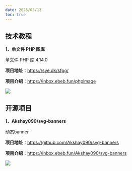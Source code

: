 ```yaml
---
date: 2025/05/13
toc: true
---
```


## 技术教程
**1、单文件 PHP 图库**

单文件 PHP 库 4.14.0

**项目地址**：https://sye.dk/sfpg/

**项目介绍**：https://inbox.ebeb.fun/phpimage

![](https://prod-files-secure.s3.us-west-2.amazonaws.com/39000ca1-a432-456d-af27-5f2a1daa3015/5905b815-a495-4218-9126-4600548f0322/stn-QQia63nRmcpOSs13au0tN4utwQa0a5gciKQAW91P.jpeg?X-Amz-Algorithm=AWS4-HMAC-SHA256&X-Amz-Content-Sha256=UNSIGNED-PAYLOAD&X-Amz-Credential=ASIAZI2LB466UU653WHF%2F20250513%2Fus-west-2%2Fs3%2Faws4_request&X-Amz-Date=20250513T010537Z&X-Amz-Expires=3600&X-Amz-Security-Token=IQoJb3JpZ2luX2VjEDkaCXVzLXdlc3QtMiJIMEYCIQC33tSLf8H6hhfOkelfxXbbarULwTpIdRK%2Fcv%2F7qiVgvgIhAP06bcM9t07w98HtVu06CqM63wJwa0wF9OVGUmdyNPZQKogECOL%2F%2F%2F%2F%2F%2F%2F%2F%2F%2FwEQABoMNjM3NDIzMTgzODA1IgzfanwJ3CkunYlsTacq3APZzhVKg4zxk5hllaWE8Kk4IfJG%2Bw%2FoX8BPgHYVyQ2x5w8IaH6uZr5Z2i1OcVt4zjYAXJAXEu4TnB2l9yU0Iz%2BPsrluret1UPGIQMTk4rSUjROpxOXl3xkFWr5wAIvjEgW4HUs7TP1HsLRDPWlqaQ7oW3dKimExth2pq2NYv7zBCxTIgbLgVXc%2FW2%2BGYFwtH944J6yrmciLTNXC1YPkVgb9HVLK81ydrOMPbFE2UPoo6l7cxFQjNe7tLbqLuxxLsK%2Fu8rX5Dj7KjqBe3e%2B0raLcKCHrXs3bGAQmNHgxv4cEVOP%2BMIGkW3kWF%2FiTNkoGL9S0pfIMd3SYdo00XC5zc%2B5qBTnPEBhumfKyzA1oQU5n0%2FkimydDIUR0%2BG%2FA59obYW6ORAUVGUrNJm1wEZXSOjntgKrVcnixVHL17fb5W47mSGcez40uW6%2Fby%2BZzgWxsSSw9%2FNXJvEkX1lTg5QQg4lu1fweIKCAddm3IWlmbLwWxbvYLcX0adcoso5lzpIv8h7TORzFGJqMZbt5AU9XzLYlWRzniyzAK%2BFPaCEVkwa6ZhaKBFbEuM5nSu9sT8vUCLdikDa3qUU3xEq5gA0ZkMg%2F%2BUUKiTG8vIkfPYLCViUDlpvc2GraKD3k5cyYqYDD7qorBBjqkARnI8GzsTQFi3CUlOU3BhkHmeBpTxarxMquP4Q6ip1j6g2umMHy6IAKzG5s5%2F6k6%2FSZoZelERJ%2FBDfJ3N0gCDgwCqquqMOXlcvT1REr5AHSLjHejuLTegphzAQ8AgIDle1fCu8%2BMXCMPvN8UTBlQmbcPBsfvg6rZyxwpVbtgKgWlPeB%2FPHMsIlPdNxbxm1EXIZiiSqJemn8lhAASFqNpZrLPp7nh&X-Amz-Signature=5551d5c57a787c84f1d84ba801e22c152511bf57627ac6750d1ff128dc52df85&X-Amz-SignedHeaders=host&x-id=GetObject)

## 开源项目
**1、Akshay090/svg-banners**

动态banner

**项目地址**：https://github.com/Akshay090/svg-banners

**项目介绍**：https://inbox.ebeb.fun/Akshay090/svg-banners

![](https://opengraph.githubassets.com/adca6bc6c0f68375929008b2d3a3785e1f06769b9a3c6f8521a24be9c699ddc6/Akshay090/svg-banners)

